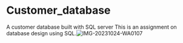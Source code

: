 # Customer_database
A customer database built with SQL server 
This is an assignment on database design using SQL.![IMG-20231024-WA0107](https://github.com/ezinneanne/Customer_database/assets/79814820/4696f004-8949-4de2-b755-fae036b11237)

